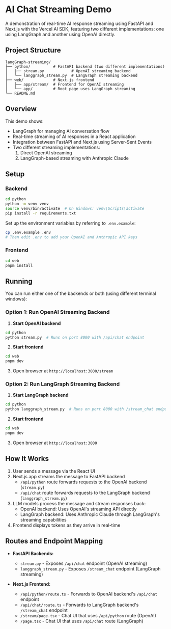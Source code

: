 # AI Chat Streaming Demo

A demonstration of real-time AI response streaming using FastAPI and Next.js with the Vercel AI SDK, featuring two different implementations: one using LangGraph and another using OpenAI directly.

## Project Structure

```
langGraph-streaming/
├── python/          # FastAPI backend (two different implementations)
│   ├── stream.py            # OpenAI streaming backend
│   └── langgraph_stream.py  # LangGraph streaming backend
├── web/             # Next.js frontend
│   ├── app/stream/  # Frontend for OpenAI streaming
│   └── app/         # Root page uses LangGraph streaming
└── README.md
```

## Overview

This demo shows:

- LangGraph for managing AI conversation flow
- Real-time streaming of AI responses in a React application
- Integration between FastAPI and Next.js using Server-Sent Events
- Two different streaming implementations:
  1. Direct OpenAI streaming
  2. LangGraph-based streaming with Anthropic Claude

## Setup

### Backend

```bash
cd python
python -m venv venv
source venv/bin/activate  # On Windows: venv\Scripts\activate
pip install -r requirements.txt
```

Set up the environment variables by referring to `.env.example`:

```bash
cp .env.example .env
# Then edit .env to add your OpenAI and Anthropic API keys
```

### Frontend

```bash
cd web
pnpm install
```

## Running

You can run either one of the backends or both (using different terminal windows):

### Option 1: Run OpenAI Streaming Backend

1. **Start OpenAI backend**

```bash
cd python
python stream.py  # Runs on port 8000 with /api/chat endpoint
```

2. **Start frontend**

```bash
cd web
pnpm dev
```

3. Open browser at `http://localhost:3000/stream`

### Option 2: Run LangGraph Streaming Backend

1. **Start LangGraph backend**

```bash
cd python
python langgraph_stream.py  # Runs on port 8000 with /stream_chat endpoint
```

2. **Start frontend**

```bash
cd web
pnpm dev
```

3. Open browser at `http://localhost:3000`

## How It Works

1. User sends a message via the React UI
2. Next.js app streams the message to FastAPI backend
   - `/api/python` route forwards requests to the OpenAI backend (`stream.py`)
   - `/api/chat` route forwards requests to the LangGraph backend (`langgraph_stream.py`)
3. LLM models process the message and stream responses back:
   - OpenAI backend: Uses OpenAI's streaming API directly
   - LangGraph backend: Uses Anthropic Claude through LangGraph's streaming capabilities
4. Frontend displays tokens as they arrive in real-time

## Routes and Endpoint Mapping

- **FastAPI Backends:**
  - `stream.py` - Exposes `/api/chat` endpoint (OpenAI streaming)
  - `langgraph_stream.py` - Exposes `/stream_chat` endpoint (LangGraph streaming)

- **Next.js Frontend:**
  - `/api/python/route.ts` - Forwards to OpenAI backend's `/api/chat` endpoint
  - `/api/chat/route.ts` - Forwards to LangGraph backend's `/stream_chat` endpoint
  - `/stream/page.tsx` - Chat UI that uses `/api/python` route (OpenAI)
  - `/page.tsx` - Chat UI that uses `/api/chat` route (LangGraph)
